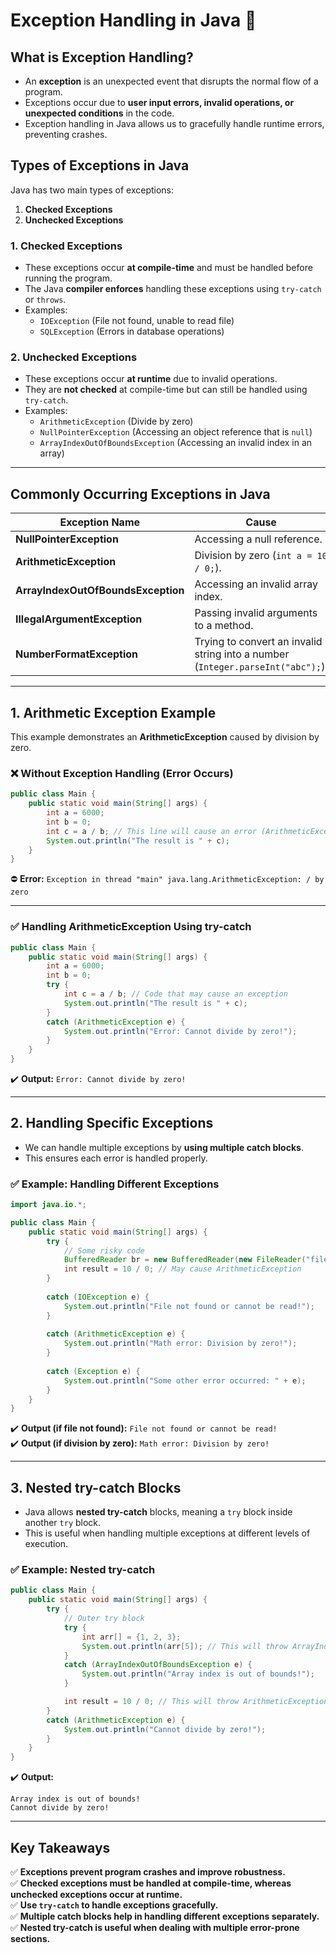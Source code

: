 # **Exception Handling in Java** 🚀  

## **What is Exception Handling?**  
- An **exception** is an unexpected event that disrupts the normal flow of a program.  
- Exceptions occur due to **user input errors, invalid operations, or unexpected conditions** in the code.  
- Exception handling in Java allows us to gracefully handle runtime errors, preventing crashes.  

## **Types of Exceptions in Java**  
Java has two main types of exceptions:  

1. **Checked Exceptions**  
2. **Unchecked Exceptions**  

### **1. Checked Exceptions**  
- These exceptions occur **at compile-time** and must be handled before running the program.  
- The Java **compiler enforces** handling these exceptions using `try-catch` or `throws`.  
- Examples:  
  - `IOException` (File not found, unable to read file)  
  - `SQLException` (Errors in database operations)  

### **2. Unchecked Exceptions**  
- These exceptions occur **at runtime** due to invalid operations.  
- They are **not checked** at compile-time but can still be handled using `try-catch`.  
- Examples:  
  - `ArithmeticException` (Divide by zero)  
  - `NullPointerException` (Accessing an object reference that is `null`)  
  - `ArrayIndexOutOfBoundsException` (Accessing an invalid index in an array)  

---

## **Commonly Occurring Exceptions in Java**  

| Exception Name                    | Cause |
|------------------------------------|--------------------------------------------------------------------------------------|
| **NullPointerException**          | Accessing a null reference. |
| **ArithmeticException**           | Division by zero (`int a = 10 / 0;`). |
| **ArrayIndexOutOfBoundsException** | Accessing an invalid array index. |
| **IllegalArgumentException**       | Passing invalid arguments to a method. |
| **NumberFormatException**         | Trying to convert an invalid string into a number (`Integer.parseInt("abc");`). |

---

## **1. Arithmetic Exception Example**  
This example demonstrates an **ArithmeticException** caused by division by zero.  

### ❌ **Without Exception Handling (Error Occurs)**
```java
public class Main {
    public static void main(String[] args) {
        int a = 6000;
        int b = 0;
        int c = a / b; // This line will cause an error (ArithmeticException)
        System.out.println("The result is " + c);
    }
}
```
⛔ **Error:** `Exception in thread "main" java.lang.ArithmeticException: / by zero`  

---

### ✅ **Handling ArithmeticException Using try-catch**
```java
public class Main {
    public static void main(String[] args) {
        int a = 6000;
        int b = 0;
        try {
            int c = a / b; // Code that may cause an exception
            System.out.println("The result is " + c);
        } 
        catch (ArithmeticException e) {
            System.out.println("Error: Cannot divide by zero!");
        }
    }
}
```
✔️ **Output:** `Error: Cannot divide by zero!`  

---

## **2. Handling Specific Exceptions**  
- We can handle multiple exceptions by **using multiple catch blocks**.  
- This ensures each error is handled properly.  

### ✅ **Example: Handling Different Exceptions**
```java
import java.io.*;

public class Main {
    public static void main(String[] args) {
        try {
            // Some risky code
            BufferedReader br = new BufferedReader(new FileReader("file.txt")); // May cause IOException
            int result = 10 / 0; // May cause ArithmeticException
        } 
        
        catch (IOException e) {
            System.out.println("File not found or cannot be read!");
        } 
        
        catch (ArithmeticException e) {
            System.out.println("Math error: Division by zero!");
        } 
        
        catch (Exception e) {
            System.out.println("Some other error occurred: " + e);
        }
    }
}
```
✔️ **Output (if file not found):** `File not found or cannot be read!`  
✔️ **Output (if division by zero):** `Math error: Division by zero!`  

---

## **3. Nested try-catch Blocks**  
- Java allows **nested try-catch** blocks, meaning a `try` block inside another `try` block.  
- This is useful when handling multiple exceptions at different levels of execution.  

### ✅ **Example: Nested try-catch**
```java
public class Main {
    public static void main(String[] args) {
        try {
            // Outer try block
            try {
                int arr[] = {1, 2, 3};
                System.out.println(arr[5]); // This will throw ArrayIndexOutOfBoundsException
            } 
            catch (ArrayIndexOutOfBoundsException e) {
                System.out.println("Array index is out of bounds!");
            }

            int result = 10 / 0; // This will throw ArithmeticException
        } 
        catch (ArithmeticException e) {
            System.out.println("Cannot divide by zero!");
        }
    }
}
```
✔️ **Output:**  
```
Array index is out of bounds!
Cannot divide by zero!
```

---

## **Key Takeaways**
✅ **Exceptions prevent program crashes and improve robustness.**  
✅ **Checked exceptions must be handled at compile-time, whereas unchecked exceptions occur at runtime.**  
✅ **Use `try-catch` to handle exceptions gracefully.**  
✅ **Multiple catch blocks help in handling different exceptions separately.**  
✅ **Nested try-catch is useful when dealing with multiple error-prone sections.**  
